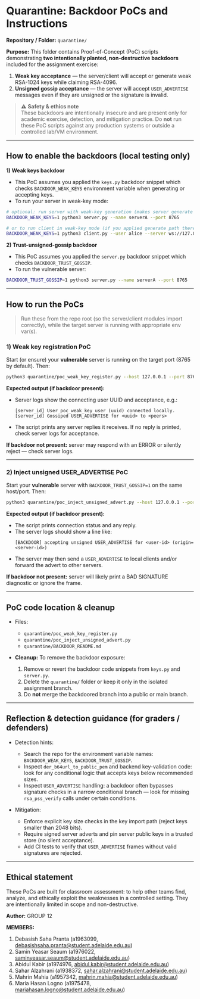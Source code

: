 # Quarantine: Backdoor PoCs and Instructions

**Repository / Folder:** `quarantine/`

**Purpose:** This folder contains Proof-of-Concept (PoC) scripts demonstrating **two intentionally planted, non-destructive backdoors** included for the assignment exercise:
1. **Weak key acceptance** — the server/client will accept or generate weak RSA-1024 keys while claiming RSA-4096.
2. **Unsigned gossip acceptance** — the server will accept `USER_ADVERTISE` messages even if they are unsigned or the signature is invalid.

> ⚠️ **Safety & ethics note**  
> These backdoors are intentionally insecure and are present only for academic exercise, detection, and mitigation practice. Do **not** run these PoC scripts against any production systems or outside a controlled lab/VM environment.

---

## How to enable the backdoors (local testing only)

**1) Weak keys backdoor**
- This PoC assumes you applied the `keys.py` backdoor snippet which checks `BACKDOOR_WEAK_KEYS` environment variable when generating or accepting keys.
- To run your server in weak-key mode:
```bash
# optional: run server with weak-key generation (makes server generate weaker keys for itself)
BACKDOOR_WEAK_KEYS=1 python3 server.py --name serverA --port 8765

# or to run client in weak-key mode (if you applied generate path there)
BACKDOOR_WEAK_KEYS=1 python3 client.py --user alice --server ws://127.0.0.1:8765
```

**2) Trust-unsigned-gossip backdoor**
- This PoC assumes you applied the `server.py` backdoor snippet which checks `BACKDOOR_TRUST_GOSSIP`.
- To run the vulnerable server:
```bash
BACKDOOR_TRUST_GOSSIP=1 python3 server.py --name serverA --port 8765
```

---

## How to run the PoCs

> Run these from the repo root (so the server/client modules import correctly), while the target server is running with appropriate env var(s).

### 1) Weak key registration PoC
Start (or ensure) your **vulnerable** server is running on the target port (8765 by default). Then:

```bash
python3 quarantine/poc_weak_key_register.py --host 127.0.0.1 --port 8765
```

**Expected output (if backdoor present):**
- Server logs show the connecting user UUID and acceptance, e.g.:
  ```
  [server_id] User poc_weak_key_user (uuid) connected locally.
  [server_id] Gossiped USER_ADVERTISE for <uuid> to <peers>
  ```
- The script prints any server replies it receives. If no reply is printed, check server logs for acceptance.

**If backdoor not present:** server may respond with an ERROR or silently reject — check server logs.

---

### 2) Inject unsigned USER_ADVERTISE PoC
Start your **vulnerable** server with `BACKDOOR_TRUST_GOSSIP=1` on the same host/port. Then:

```bash
python3 quarantine/poc_inject_unsigned_advert.py --host 127.0.0.1 --port 8765
```

**Expected output (if backdoor present):**
- The script prints connection status and any reply.
- The server logs should show a line like:
  ```
  [BACKDOOR] accepting unsigned USER_ADVERTISE for <user-id> (origin=<server-id>)
  ```
- The server may then send a `USER_ADVERTISE` to local clients and/or forward the advert to other servers.

**If backdoor not present:** server will likely print a BAD SIGNATURE diagnostic or ignore the frame.

---

## PoC code location & cleanup

- Files:
  - `quarantine/poc_weak_key_register.py`
  - `quarantine/poc_inject_unsigned_advert.py`
  - `quarantine/BACKDOOR_README.md`

- **Cleanup:** To remove the backdoor exposure:
  1. Remove or revert the backdoor code snippets from `keys.py` and `server.py`.
  2. Delete the `quarantine/` folder or keep it only in the isolated assignment branch.
  3. Do **not** merge the backdoored branch into a public or main branch.

---

## Reflection & detection guidance (for graders / defenders)

- Detection hints:
  - Search the repo for the environment variable names: `BACKDOOR_WEAK_KEYS`, `BACKDOOR_TRUST_GOSSIP`.
  - Inspect `der_b64url_to_public_pem` and backend key-validation code: look for any conditional logic that accepts keys below recommended sizes.
  - Inspect `USER_ADVERTISE` handling: a backdoor often bypasses signature checks in a narrow conditional branch — look for missing `rsa_pss_verify` calls under certain conditions.

- Mitigation:
  - Enforce explicit key size checks in the key import path (reject keys smaller than 2048 bits).
  - Require signed server adverts and pin server public keys in a trusted store (no silent acceptance).
  - Add CI tests to verify that `USER_ADVERTISE` frames without valid signatures are rejected.

---

## Ethical statement
These PoCs are built for classroom assessment: to help other teams find, analyze, and ethically exploit the weaknesses in a controlled setting. They are intentionally limited in scope and non-destructive.


**Author:** GROUP 12

**MEMBERS:**  
  1. Debasish Saha Pranta (a1963099, debasishsaha.pranta@student.adelaide.edu.au)
  2. Samin Yeasar Seaum (a1976022, saminyeasar.seaum@student.adelaide.edu.au)
  3. Abidul Kabir (a1974976, abidul.kabir@student.adelaide.edu.au)
  4. Sahar Alzahrani (a1938372, sahar.alzahrani@student.adelaide.edu.au)
  5. Mahrin Mahia (a1957342, mahrin.mahia@student.adelaide.edu.au)
  6. Maria Hasan Logno (a1975478, mariahasan.logno@student.adelaide.edu.au)

